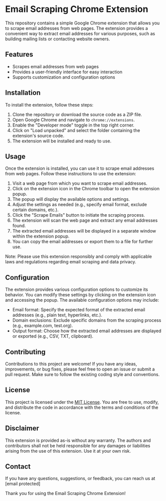# Email Scraping Chrome Extension

This repository contains a simple Google Chrome extension that allows you to scrape email addresses from web pages. The extension provides a convenient way to extract email addresses for various purposes, such as building mailing lists or contacting website owners.

## Features

- Scrapes email addresses from web pages
- Provides a user-friendly interface for easy interaction
- Supports customization and configuration options

## Installation

To install the extension, follow these steps:

1. Clone the repository or download the source code as a ZIP file.
2. Open Google Chrome and navigate to `chrome://extensions`.
3. Enable the "Developer mode" toggle in the top right corner.
4. Click on "Load unpacked" and select the folder containing the extension's source code.
5. The extension will be installed and ready to use.

## Usage

Once the extension is installed, you can use it to scrape email addresses from web pages. Follow these instructions to use the extension:

1. Visit a web page from which you want to scrape email addresses.
2. Click on the extension icon in the Chrome toolbar to open the extension popup.
3. The popup will display the available options and settings.
4. Adjust the settings as needed (e.g., specify email format, exclude certain domains, etc.).
5. Click the "Scrape Emails" button to initiate the scraping process.
6. The extension will scan the web page and extract any email addresses found.
7. The extracted email addresses will be displayed in a separate window within the extension popup.
8. You can copy the email addresses or export them to a file for further use.

Note: Please use this extension responsibly and comply with applicable laws and regulations regarding email scraping and data privacy.

## Configuration

The extension provides various configuration options to customize its behavior. You can modify these settings by clicking on the extension icon and accessing the popup. The available configuration options may include:

- Email format: Specify the expected format of the extracted email addresses (e.g., plain text, hyperlinks, etc.).
- Domain exclusions: Exclude specific domains from the scraping process (e.g., example.com, test.org).
- Output format: Choose how the extracted email addresses are displayed or exported (e.g., CSV, TXT, clipboard).

## Contributing

Contributions to this project are welcome! If you have any ideas, improvements, or bug fixes, please feel free to open an issue or submit a pull request. Make sure to follow the existing coding style and conventions.

## License

This project is licensed under the [MIT License](LICENSE). You are free to use, modify, and distribute the code in accordance with the terms and conditions of the license.

## Disclaimer

This extension is provided as-is without any warranty. The authors and contributors shall not be held responsible for any damages or liabilities arising from the use of this extension. Use it at your own risk.

## Contact

If you have any questions, suggestions, or feedback, you can reach us at [email protected]

Thank you for using the Email Scraping Chrome Extension!
